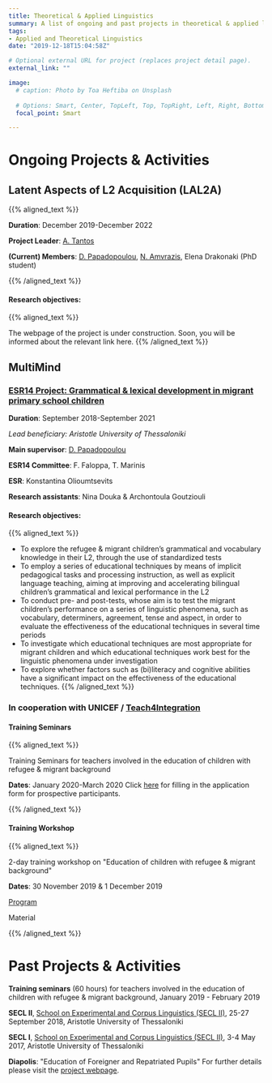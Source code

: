 ```yaml
---
title: Theoretical & Applied Linguistics
summary: A list of ongoing and past projects in theoretical & applied linguistics.
tags:
- Applied and Theoretical Linguistics
date: "2019-12-18T15:04:58Z"

# Optional external URL for project (replaces project detail page).
external_link: ""

image:
  # caption: Photo by Toa Heftiba on Unsplash
  
  # Options: Smart, Center, TopLeft, Top, TopRight, Left, Right, BottomLeft, Bottom, BottomRight
  focal_point: Smart

---
```

<a name="LAL2A"></a>
# Ongoing Projects & Activities

## **Latent Aspects of L2 Acquisition (LAL2A)**

{{% aligned_text %}}

**Duration**: December 2019-December 2022

**Project Leader**: [A. Tantos](https://www.lit.auth.gr/atantos/en/)

**(Current) Members**: [D. Papadopoulou](/authors/despina/), [N. Amvrazis](/authors/amvrazis/), Elena Drakonaki (PhD student)

{{% /aligned_text %}}

#### Research objectives: 

{{% aligned_text %}}

The webpage of the project is under construction. Soon, you will be informed about the relevant link here.
{{% /aligned_text %}}

## **MultiMind**


### [ESR14 Project: Grammatical & lexical development in migrant primary school children](https://www.multilingualmind.eu/wp6-project-descriptions)

**Duration**: September 2018-September 2021

*Lead beneficiary: Aristotle University of Thessaloniki*

**Main supervisor**: [D. Papadopoulou](/authors/despina/) 

**ESR14 Committee**: F. Faloppa, T. Marinis

**ESR**: Konstantina Olioumtsevits

**Research assistants**: Nina Douka & Archontoula Goutziouli



#### Research objectives: 

{{% aligned_text %}}

-   To explore the refugee & migrant children’s grammatical and vocabulary knowledge in their L2, through the use of standardized tests
-   To employ a series of educational techniques by means of implicit pedagogical tasks and processing instruction, as well as explicit language teaching, aiming at improving and accelerating bilingual children’s grammatical and lexical performance in the L2
-   To conduct pre- and post-tests, whose aim is to test the migrant children’s performance on a series of linguistic phenomena, such as vocabulary, determiners, agreement, tense and aspect, in order to evaluate the effectiveness of the educational techniques in several time periods
-   To investigate which educational techniques are most appropriate for migrant children and which educational techniques work best for the linguistic phenomena under investigation
<a name="UNICEF"></a>
-   To explore whether factors such as (bi)literacy and cognitive abilities have a significant impact on the effectiveness of the educational techniques.
{{% /aligned_text %}}

### In cooperation with UNICEF / [Teach4Integration](https://www.teach4integration.gr/)

#### Training Seminars

{{% aligned_text %}}

Training Seminars for teachers involved in the education of children with refugee & migrant background 

**Dates**: January 2020-March 2020
<a name="workshop1"></a>
Click [here](https://www.teach4integration.gr/aitisi/) for filling in the application form for prospective participants.

{{% /aligned_text %}}

#### Training Workshop

{{% aligned_text %}}

2-day training workshop on "Education of children with refugee & migrant background"

**Dates**: 30 November 2019 & 1 December 2019

[Program](/files/multi_schedule.pdf)

Material

{{% /aligned_text %}}

# Past Projects & Activities

**Training seminars** (60 hours) for teachers involved in the education of children with refugee & migrant background, January 2019 - February 2019

**SECL II**, [School on Experimental and Corpus Linguistics (SECL II)](https://sites.google.com/site/seclii2018/home), 25-27 September 2018, Aristotle University of Thessaloniki 

**SECL I**, [School on Experimental and Corpus Linguistics (SECL II)](https://sites.google.com/site/lingexitcorpexit/), 3-4 May 2017, Aristotle University of Thessaloniki 

**Diapolis**: "Education of Foreigner and Repatriated Pupils"
For further details please visit the [project webpage](http://diapolis.auth.gr/).


